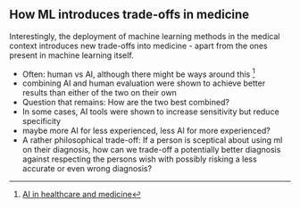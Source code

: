 ## How ML introduces trade-offs in medicine

Interestingly, the deployment of machine learning methods in the medical context introduces new trade-offs into medicine - apart from the ones present in machine learning itself. 


 - Often: human vs AI, although there might be ways around this [^1]
 - combining AI and human evaluation were shown to achieve better results than either of the two on their own 
 - Question that remains: How are the two best combined?
 - In some cases, AI tools were shown to increase sensitivity but reduce specificity 
 - maybe more AI for less experienced, less AI for more experienced? 
 - A rather philosophical trade-off: If a person is sceptical about using ml on their diagnosis, how can we trade-off a potentially better diagnosis against respecting the persons wish with possibly risking a less accurate or even wrong diagnosis?



[^1]: [AI in healthcare and medicine](https://www.nature.com/articles/s41591-021-01614-0#Sec9)
